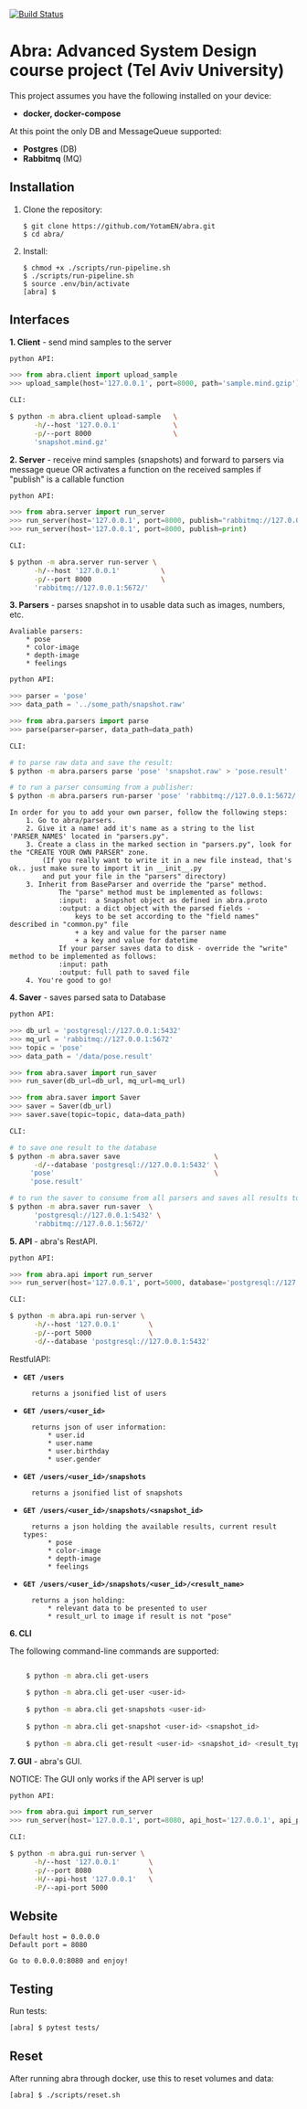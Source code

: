 [![Build Status](https://travis-ci.org/YotamEN/abra.svg?branch=master)](https://travis-ci.org/github/YotamEN/abra)

# Abra: Advanced System Design course project (Tel Aviv University)

This project assumes you have the following installed on your device:
* **docker, docker-compose** 

At this point the only DB and MessageQueue supported:
* **Postgres** (DB)
* **Rabbitmq** (MQ)

## Installation

1. Clone the repository:

    ```console
    $ git clone https://github.com/YotamEN/abra.git
    $ cd abra/
    ```

2. Install:

    ```console
    $ chmod +x ./scripts/run-pipeline.sh
    $ ./scripts/run-pipeline.sh
    $ source .env/bin/activate
    [abra] $
    ```
   

## Interfaces

**1. Client** - send mind samples to the server

```python
python API:

>>> from abra.client import upload_sample
>>> upload_sample(host='127.0.0.1', port=8000, path='sample.mind.gzip')
```
```bash
CLI:

$ python -m abra.client upload-sample   \
      -h/--host '127.0.0.1'             \
      -p/--port 8000                    \
      'snapshot.mind.gz'
```

**2. Server** - receive mind samples (snapshots) and forward to parsers via message queue OR 
activates a function on the received samples if "publish" is a callable function
   
```python
python API:

>>> from abra.server import run_server
>>> run_server(host='127.0.0.1', port=8000, publish="rabbitmq://127.0.0.1:5672")
>>> run_server(host='127.0.0.1', port=8000, publish=print)
```
```bash
CLI:

$ python -m abra.server run-server \
      -h/--host '127.0.0.1'          \
      -p/--port 8000                 \
      'rabbitmq://127.0.0.1:5672/'
```
**3. Parsers** - parses snapshot in to usable data such as images, numbers, etc.

    Avaliable parsers:
        * pose
        * color-image
        * depth-image
        * feelings
```python
python API:

>>> parser = 'pose'
>>> data_path = '../some_path/snapshot.raw'

>>> from abra.parsers import parse
>>> parse(parser=parser, data_path=data_path)
```
```bash
CLI:

# to parse raw data and save the result:
$ python -m abra.parsers parse 'pose' 'snapshot.raw' > 'pose.result'

# to run a parser consuming from a publisher:
$ python -m abra.parsers run-parser 'pose' 'rabbitmq://127.0.0.1:5672/'
```
```
In order for you to add your own parser, follow the following steps:
    1. Go to abra/parsers.
    2. Give it a name! add it's name as a string to the list 'PARSER_NAMES' located in "parsers.py".
    3. Create a class in the marked section in "parsers.py", look for the "CREATE YOUR OWN PARSER" zone.
        (If you really want to write it in a new file instead, that's ok.. just make sure to import it in __init__.py
        and put your file in the "parsers" directory)
    3. Inherit from BaseParser and override the "parse" method.
            The "parse" method must be implemented as follows:
            :input:  a Snapshot object as defined in abra.proto
            :output: a dict object with the parsed fields - 
                keys to be set according to the "field names" described in "common.py" file
                + a key and value for the parser name
                + a key and value for datetime
            If your parser saves data to disk - override the "write" method to be implemented as follows:
            :input: path
            :output: full path to saved file
    4. You're good to go!
```

**4. Saver** - saves parsed sata to Database
```python
python API:

>>> db_url = 'postgresql://127.0.0.1:5432'
>>> mq_url = 'rabbitmq://127.0.0.1:5672'
>>> topic = 'pose'
>>> data_path = '/data/pose.result'

>>> from abra.saver import run_saver
>>> run_saver(db_url=db_url, mq_url=mq_url)

>>> from abra.saver import Saver
>>> saver = Saver(db_url)
>>> saver.save(topic=topic, data=data_path)
```
```bash
CLI:

# to save one result to the database
$ python -m abra.saver save                       \
      -d/--database 'postgresql://127.0.0.1:5432' \
     'pose'                                       \
     'pose.result'

# to run the saver to consume from all parsers and saves all results to the DB
$ python -m abra.saver run-saver  \
      'postgresql://127.0.0.1:5432' \
      'rabbitmq://127.0.0.1:5672/'

```

**5. API** - abra's RestAPI.

```python
python API:

>>> from abra.api import run_server
>>> run_server(host='127.0.0.1', port=5000, database='postgresql://127.0.0.1:5432')
```
```bash
CLI:

$ python -m abra.api run-server \
      -h/--host '127.0.0.1'       \
      -p/--port 5000              \
      -d/--database 'postgresql://127.0.0.1:5432'
```
RestfulAPI:
* **`GET /users`**

        returns a jsonified list of users
    
* **`GET /users/<user_id>`**

        returns json of user information:
            * user.id
            * user.name
            * user.birthday
            * user.gender
    
* **`GET /users/<user_id>/snapshots`**

        returns a jsonified list of snapshots
    
* **`GET /users/<user_id>/snapshots/<snapshot_id>`**

        returns a json holding the available results, current result types:
            * pose
            * color-image
            * depth-image
            * feelings
    
* **`GET /users/<user_id>/snapshots/<user_id>/<result_name>`**

        returns a json holding:
            * relevant data to be presented to user 
            * result_url to image if result is not "pose"
        

**6. CLI**

The following command-line commands are supported:
```bash

    $ python -m abra.cli get-users
    
    $ python -m abra.cli get-user <user-id> 
    
    $ python -m abra.cli get-snapshots <user-id> 
    
    $ python -m abra.cli get-snapshot <user-id> <snapshot_id>
    
    $ python -m abra.cli get-result <user-id> <snapshot_id> <result_type>
```
  

**7. GUI** - abra's GUI.

NOTICE: The GUI only works if the API server is up!

```python
python API:

>>> from abra.gui import run_server
>>> run_server(host='127.0.0.1', port=8080, api_host='127.0.0.1', api_port=5000)
```
```bash
CLI:

$ python -m abra.gui run-server \
      -h/--host '127.0.0.1'       \
      -p/--port 8080              \
      -H/--api-host '127.0.0.1'   \
      -P/--api-port 5000
```
  
## Website


    Default host = 0.0.0.0
    Default port = 8080
            
    Go to 0.0.0.0:8080 and enjoy!


## Testing

Run tests:
```bash
[abra] $ pytest tests/
```


## Reset

After running abra through docker, use this to reset volumes and data:
```bash
[abra] $ ./scripts/reset.sh
```

